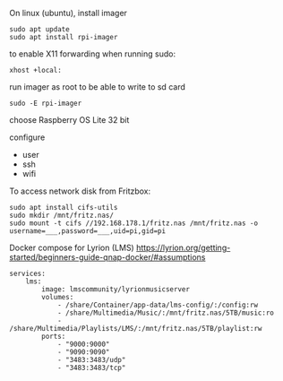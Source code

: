 On linux (ubuntu), install imager

    sudo apt update
    sudo apt install rpi-imager

to enable X11 forwarding when running sudo:
    
    xhost +local:

run imager as root to be able to write to sd card
    
    sudo -E rpi-imager

choose Raspberry OS Lite 32 bit

configure
- user
- ssh
- wifi


To access network disk from Fritzbox:

    sudo apt install cifs-utils    
    sudo mkdir /mnt/fritz.nas/
    sudo mount -t cifs //192.168.178.1/fritz.nas /mnt/fritz.nas -o username=___,password=___,uid=pi,gid=pi

Docker compose for Lyrion (LMS)
https://lyrion.org/getting-started/beginners-guide-qnap-docker/#assumptions

    services:
        lms:
            image: lmscommunity/lyrionmusicserver
            volumes:
                - /share/Container/app-data/lms-config/:/config:rw
                - /share/Multimedia/Music/:/mnt/fritz.nas/5TB/music:ro
                - /share/Multimedia/Playlists/LMS/:/mnt/fritz.nas/5TB/playlist:rw
            ports:
                - "9000:9000"
                - "9090:9090"
                - "3483:3483/udp"
                - "3483:3483/tcp"
